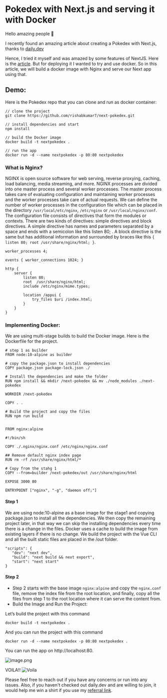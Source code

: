 # Pokedex with Next.js and serving it with Docker

Hello amazing people 👋

I recently found an amazing article about creating a Pokedex with Next.js, thanks to [daily.dev](https://daily.dev/)

Hence, I tried it myself and was amazed by some features of NextJS. Here is the [article](https://soshace.com/building-a-pokedex-with-next-js/).
But for deploying it I wanted to try and use docker.
So in this article, we will build a docker image with Nginx and serve our Next app using that.

## Demo:

Here is the Pokedex repo that you can clone and run as docker container:
```
// clone the project
git clone https://github.com/rishabkumar7/next-pokedex.git

// install dependencies and start
npm install

// build the Docker image
docker build -t nextpokedex .

// run the app
docker run -d --name nextpokedex -p 80:80 nextpokedex
```

### What is Nginx?
NGINX is open source software for web serving, reverse proxying, caching, load balancing, media streaming, and more. NGINX processes are divided into one master process and several worker processes. The master process takes care of evaluating configuration and maintaining worker processes and the worker processes take care of actual requests. We can define the number of worker processes in the configuration file which can be placed in the directory `/usr/local/etc/nginx`, `/etc/nginx` or `/usr/local/nginx/conf`.
The configuration file consists of directives that form the modules or contexts. There are two kinds of directives: simple directives and block directives. A simple directive has names and parameters separated by a space and ends with a semicolon like this listen 80; . A block directive is the same but has additional information and surrounded by braces like this `{ listen 80; root /usr/share/nginx/html; }`.

```
worker_processes 4;

events { worker_connections 1024; }

http {
    server {
        listen 80;
        root  /usr/share/nginx/html;
        include /etc/nginx/mime.types;

        location /appui {
            try_files $uri /index.html;
        }
    }
}
```

### Implementing Docker:

We are using multi-stage builds to build the Docker image. Here is the Dockerfile for the project.

```
# step 1 as builder
FROM node:10-alpine as builder

# copy the package.json to install dependencies
COPY package.json package-lock.json ./

# Install the dependencies and make the folder
RUN npm install && mkdir /next-pokedex && mv ./node_modules ./next-pokedex

WORKDIR /next-pokedex

COPY . .

# Build the project and copy the files
RUN npm run build


FROM nginx:alpine

#!/bin/sh

COPY ./.nginx/nginx.conf /etc/nginx/nginx.conf

## Remove default nginx index page
RUN rm -rf /usr/share/nginx/html/*

# Copy from the stahg 1
COPY --from=builder /next-pokedex/out /usr/share/nginx/html

EXPOSE 3000 80

ENTRYPOINT ["nginx", "-g", "daemon off;"]
```

#### Step 1
We are using node:10-alpine as a base image for the stage1 and copying package.json to install all the dependencies. We then copy the remaining project later, in that way we can skip the installing dependencies every time there is a change in the files. Docker uses a cache to build the image from existing layers if there is no change.
We build the project with the Vue CLI and all the built static files are placed in the /out folder.

```
"scripts": {
   "dev": "next dev",
   "build": "next build && next export",
   "start": "next start"
}
```

#### Step 2
- Step 2 starts with the base image `nginx:alpine` and copy the `nginx.conf` file, remove the index file from the root location, and finally, copy all the files from step 1 to the root location where it can serve the content from.
- Build the Image and Run the Project:

Let’s build the project with this command
 
`docker build -t nextpokedex .` 

And you can run the project with this command 

`docker run -d --name nextpokedex -p 80:80 nextpokedex .` 

You can run the app on http://localhost:80.

![image.png](https://cdn.hashnode.com/res/hashnode/image/upload/v1611836892299/CE5Dl7_sD.png)

VOILA!!
![Voila](https://media.giphy.com/media/cLqTqyigA8b5gl23Dw/giphy.gif)

Please feel free to reach out if you have any concerns or run into any issues.
Also, if you haven't checked out daily.dev and are willing to join, it would help me win a shirt if you use my [referral link](https://api.daily.dev/get?r=rishabkumar7).